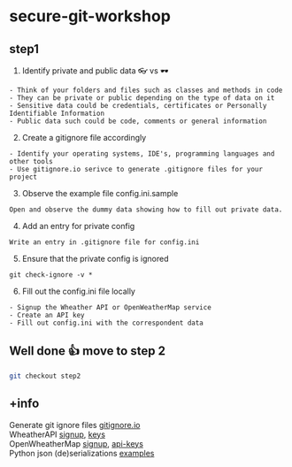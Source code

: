 # secure-git-workshop

## step1

1. Identify private and public data   👓 vs 🕶️   
```
- Think of your folders and files such as classes and methods in code   
- They can be private or public depending on the type of data on it  
- Sensitive data could be credentials, certificates or Personally Identifiable Information   
- Public data such could be code, comments or general information    
```
   
2. Create a gitignore file accordingly  
``` 
- Identify your operating systems, IDE's, programming languages and other tools      
- Use gitignore.io serivce to generate .gitignore files for your project   
```

3. Observe the example file config.ini.sample
```
Open and observe the dummy data showing how to fill out private data.  
```

4. Add an entry for private config
```
Write an entry in .gitignore file for config.ini
```

5. Ensure that the private config is ignored
```
git check-ignore -v *
```

6. Fill out the config.ini file locally
```
- Signup the Wheather API or OpenWeatherMap service
- Create an API key
- Fill out config.ini with the correspondent data
```


## Well done 👍 move to step 2
```bash
git checkout step2
```

## +info
Generate git ignore files [gitignore.io](https://www.toptal.com/developers/gitignore)     
WheatherAPI [signup](https://www.weatherapi.com/signup.aspx ), [keys](https://www.weatherapi.com/my/)    
OpenWheatherMap [signup](https://home.openweathermap.org/users/sign_up), [api-keys](https://home.openweathermap.org/api_keys)    
Python json (de)serializations [examples](https://realpython.com/python-json/#a-simple-deserialization-example)      


